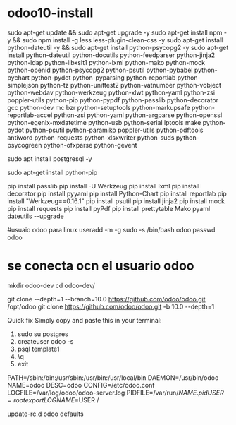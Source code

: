 # odoo10-install


sudo apt-get update && sudo apt-get upgrade -y
sudo apt-get install npm -y && sudo npm install -g less less-plugin-clean-css -y
sudo apt-get install python-dateutil -y && sudo apt-get install python-psycopg2 -y 
sudo apt-get install python-dateutil python-docutils python-feedparser python-jinja2 python-ldap python-libxslt1 python-lxml python-mako python-mock python-openid python-psycopg2 python-psutil python-pybabel python-pychart python-pydot python-pyparsing python-reportlab python-simplejson python-tz python-unittest2 python-vatnumber python-vobject python-webdav python-werkzeug python-xlwt python-yaml python-zsi poppler-utils python-pip python-pypdf python-passlib python-decorator gcc python-dev mc bzr python-setuptools python-markupsafe python-reportlab-accel python-zsi python-yaml python-argparse python-openssl python-egenix-mxdatetime python-usb python-serial lptools make python-pydot python-psutil python-paramiko poppler-utils python-pdftools antiword python-requests python-xlsxwriter python-suds python-psycogreen python-ofxparse python-gevent

sudo apt install postgresql -y 

sudo apt-get install python-pip

pip install passlib
pip install -U Werkzeug
pip install lxml
pip install decorator
pip install pyyaml
pip install Python-Chart
pip install reportlab
pip install "Werkzeug==0.16.1"
pip install psutil
pip install jinja2
pip install mock
pip install requests
pip install pyPdf
pip install prettytable Mako pyaml dateutils --upgrade

#usuaio odoo para linux
useradd -m -g sudo -s /bin/bash odoo
passwd odoo



# se conecta ocn el usuario odoo


mkdir odoo-dev
cd odoo-dev/

git clone --depth=1 --branch=10.0 https://github.com/odoo/odoo.git /opt/odoo
git clone https://github.com/odoo/odoo.git -b 10.0 --depth=1  




Quick fix
Simply copy and paste this in your terminal:
1) sudo su postgres
2) createuser odoo -s
3) psql template1
4) \q
5) exit





PATH=/sbin:/bin:/usr/sbin:/usr/bin:/usr/local/bin
DAEMON=/usr/bin/odoo
NAME=odoo
DESC=odoo
CONFIG=/etc/odoo.conf
LOGFILE=/var/log/odoo/odoo-server.log
PIDFILE=/var/run/${NAME}.pid
USER=root
export LOGNAME=$USER
/

update-rc.d odoo defaults
